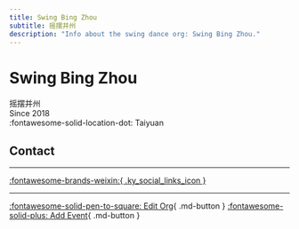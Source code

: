 ```yaml
---
title: Swing Bing Zhou
subtitle: 摇摆并州
description: "Info about the swing dance org: Swing Bing Zhou."
---
```


# Swing Bing Zhou

摇摆并州  
Since 2018  
:fontawesome-solid-location-dot: Taiyuan  


## Contact


---

 [:fontawesome-brands-weixin:{ .ky_social_links_icon }](# "摇摆并州")

---

[:fontawesome-solid-pen-to-square: Edit Org](https://github.com/swingdance/orgs/issues/new?assignees=&labels=update+org&projects=&template=03-update_entity.yml&title=Update%20Org%3A%20zh_CN%20%E2%80%A2%20Swing%20Bing%20Zhou&region=zh_CN&id=swing-bing-zhou&name=Swing%20Bing%20Zhou){ .md-button } [:fontawesome-solid-plus: Add Event](https://github.com/swingdance/events/issues/new?assignees=&labels=add+event&projects=&template=02-add_entity.yml&title=Add%20Event%3A%20zh_CN%20%E2%80%A2%20%3CName%3E&region=zh_CN&province=Shanxi&city=Taiyuan&org_id=swing-bing-zhou){ .md-button }
